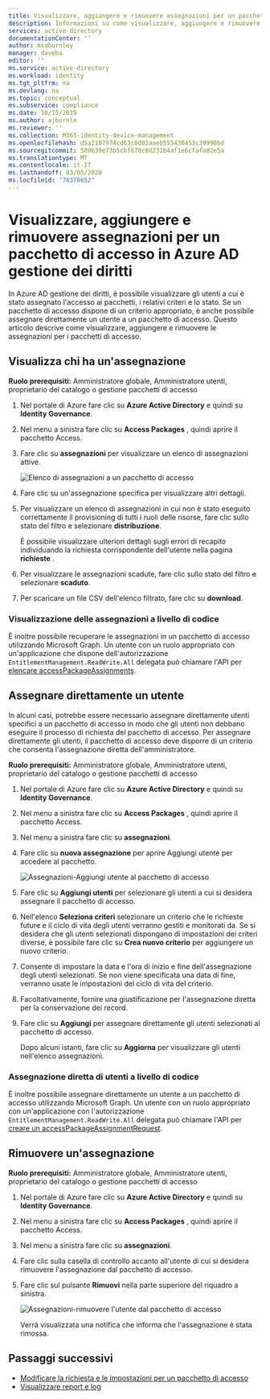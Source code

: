 ```yaml
---
title: Visualizzare, aggiungere e rimuovere assegnazioni per un pacchetto di accesso in Azure AD gestione dei diritti Azure Active Directory
description: Informazioni su come visualizzare, aggiungere e rimuovere assegnazioni per un pacchetto di accesso in Azure Active Directory gestione dei diritti.
services: active-directory
documentationCenter: ''
author: msaburnley
manager: daveba
editor: ''
ms.service: active-directory
ms.workload: identity
ms.tgt_pltfrm: na
ms.devlang: na
ms.topic: conceptual
ms.subservice: compliance
ms.date: 10/15/2019
ms.author: ajburnle
ms.reviewer: ''
ms.collection: M365-identity-device-management
ms.openlocfilehash: d5a2107974cd63c0d02aaeb555430453c39990bd
ms.sourcegitcommit: 509b39e73b5cbf670c8d231b4af1e6cfafa82e5a
ms.translationtype: MT
ms.contentlocale: it-IT
ms.lasthandoff: 03/05/2020
ms.locfileid: "78376652"
---
```

# <a name="view-add-and-remove-assignments-for-an-access-package-in-azure-ad-entitlement-management"></a>Visualizzare, aggiungere e rimuovere assegnazioni per un pacchetto di accesso in Azure AD gestione dei diritti

In Azure AD gestione dei diritti, è possibile visualizzare gli utenti a cui è stato assegnato l'accesso ai pacchetti, i relativi criteri e lo stato. Se un pacchetto di accesso dispone di un criterio appropriato, è anche possibile assegnare direttamente un utente a un pacchetto di accesso. Questo articolo descrive come visualizzare, aggiungere e rimuovere le assegnazioni per i pacchetti di accesso.

## <a name="view-who-has-an-assignment"></a>Visualizza chi ha un'assegnazione

**Ruolo prerequisiti:** Amministratore globale, Amministratore utenti, proprietario del catalogo o gestione pacchetti di accesso

1. Nel portale di Azure fare clic su **Azure Active Directory** e quindi su **Identity Governance**.

1. Nel menu a sinistra fare clic su **Access Packages** , quindi aprire il pacchetto Access.

1. Fare clic su **assegnazioni** per visualizzare un elenco di assegnazioni attive.

    ![Elenco di assegnazioni a un pacchetto di accesso](./media/entitlement-management-access-package-assignments/assignments-list.png)

1. Fare clic su un'assegnazione specifica per visualizzare altri dettagli.

1. Per visualizzare un elenco di assegnazioni in cui non è stato eseguito correttamente il provisioning di tutti i ruoli delle risorse, fare clic sullo stato del filtro e selezionare **distribuzione**.

    È possibile visualizzare ulteriori dettagli sugli errori di recapito individuando la richiesta corrispondente dell'utente nella pagina **richieste** .

1. Per visualizzare le assegnazioni scadute, fare clic sullo stato del filtro e selezionare **scaduto**.

1. Per scaricare un file CSV dell'elenco filtrato, fare clic su **download**.

### <a name="viewing-assignments-programmatically"></a>Visualizzazione delle assegnazioni a livello di codice

È inoltre possibile recuperare le assegnazioni in un pacchetto di accesso utilizzando Microsoft Graph.  Un utente con un ruolo appropriato con un'applicazione che dispone dell'autorizzazione `EntitlementManagement.ReadWrite.All` delegata può chiamare l'API per [elencare accessPackageAssignments](https://docs.microsoft.com/graph/api/accesspackageassignment-list?view=graph-rest-beta).

## <a name="directly-assign-a-user"></a>Assegnare direttamente un utente

In alcuni casi, potrebbe essere necessario assegnare direttamente utenti specifici a un pacchetto di accesso in modo che gli utenti non debbano eseguire il processo di richiesta del pacchetto di accesso. Per assegnare direttamente gli utenti, il pacchetto di accesso deve disporre di un criterio che consenta l'assegnazione diretta dell'amministratore.

**Ruolo prerequisiti:** Amministratore globale, Amministratore utenti, proprietario del catalogo o gestione pacchetti di accesso

1. Nel portale di Azure fare clic su **Azure Active Directory** e quindi su **Identity Governance**.

1. Nel menu a sinistra fare clic su **Access Packages** , quindi aprire il pacchetto Access.

1. Nel menu a sinistra fare clic su **assegnazioni**.

1. Fare clic su **nuova assegnazione** per aprire Aggiungi utente per accedere al pacchetto.

    ![Assegnazioni-Aggiungi utente al pacchetto di accesso](./media/entitlement-management-access-package-assignments/assignments-add-user.png)

1. Fare clic su **Aggiungi utenti** per selezionare gli utenti a cui si desidera assegnare il pacchetto di accesso.

1. Nell'elenco **Seleziona criteri** selezionare un criterio che le richieste future e il ciclo di vita degli utenti verranno gestiti e monitorati da. Se si desidera che gli utenti selezionati dispongano di impostazioni dei criteri diverse, è possibile fare clic su **Crea nuovo criterio** per aggiungere un nuovo criterio.

1. Consente di impostare la data e l'ora di inizio e fine dell'assegnazione degli utenti selezionati. Se non viene specificata una data di fine, verranno usate le impostazioni del ciclo di vita del criterio.

1. Facoltativamente, fornire una giustificazione per l'assegnazione diretta per la conservazione dei record.

1. Fare clic su **Aggiungi** per assegnare direttamente gli utenti selezionati al pacchetto di accesso.

    Dopo alcuni istanti, fare clic su **Aggiorna** per visualizzare gli utenti nell'elenco assegnazioni.

### <a name="directly-assigning-users-programmatically"></a>Assegnazione diretta di utenti a livello di codice

È inoltre possibile assegnare direttamente un utente a un pacchetto di accesso utilizzando Microsoft Graph.  Un utente con un ruolo appropriato con un'applicazione con l'autorizzazione `EntitlementManagement.ReadWrite.All` delegata può chiamare l'API per [creare un accessPackageAssignmentRequest](https://docs.microsoft.com/graph/api/accesspackageassignmentrequest-post?view=graph-rest-beta).

## <a name="remove-an-assignment"></a>Rimuovere un'assegnazione

**Ruolo prerequisiti:** Amministratore globale, Amministratore utenti, proprietario del catalogo o gestione pacchetti di accesso

1. Nel portale di Azure fare clic su **Azure Active Directory** e quindi su **Identity Governance**.

1. Nel menu a sinistra fare clic su **Access Packages** , quindi aprire il pacchetto Access.

1. Nel menu a sinistra fare clic su **assegnazioni**.
 
1. Fare clic sulla casella di controllo accanto all'utente di cui si desidera rimuovere l'assegnazione dal pacchetto di accesso. 

1. Fare clic sul pulsante **Rimuovi** nella parte superiore del riquadro a sinistra. 
 
    ![Assegnazioni-rimuovere l'utente dal pacchetto di accesso](./media/entitlement-management-access-package-assignments/remove-assignment-select-remove-assignment.png)

    Verrà visualizzata una notifica che informa che l'assegnazione è stata rimossa. 

## <a name="next-steps"></a>Passaggi successivi

- [Modificare la richiesta e le impostazioni per un pacchetto di accesso](entitlement-management-access-package-request-policy.md)
- [Visualizzare report e log](entitlement-management-reports.md)

